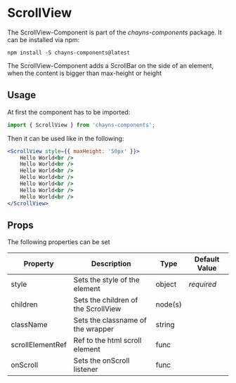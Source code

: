 # ScrollView #

The ScrollView-Component is part of the *chayns-components* package. It can be installed via npm:

    npm install -S chayns-components@latest

The ScrollView-Component adds a ScrollBar on the side of an element, when the content is bigger
than max-height or height


## Usage ##

At first the component has to be imported:

```jsx harmony
import { ScrollView } from 'chayns-components';
```

Then it can be used like in the following:

```jsx harmony
<ScrollView style={{ maxHeight: '50px' }}>
    Hello World<br />
    Hello World<br />
    Hello World<br />
    Hello World<br />
    Hello World<br />
    Hello World<br />
    Hello World<br />
</ScrollView>
```


## Props ##

The following properties can be set

| Property         | Description                                                            | Type                       | Default Value |
|------------------|------------------------------------------------------------------------|----------------------------|---------------|
| style            | Sets the style of the element                                          | object                     | *required*    |
| children         | Sets the children of the ScrollView                                    | node(s)                    |               |
| className        | Sets the classname of the wrapper                                      | string                     |               |
| scrollElementRef | Ref to the html scroll element                                         | func                       |               |
| onScroll         | Sets the onScroll listener                                             | func                       |               |
